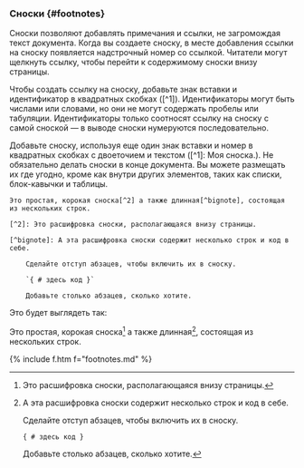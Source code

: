 ### Сноски {#footnotes}

Сноски позволяют добавлять примечания и ссылки, не загромождая текст документа. Когда вы создаете сноску, в месте добавления ссылки на сноску появляется надстрочный номер со ссылкой. Читатели могут щелкнуть ссылку, чтобы перейти к содержимому сноски внизу страницы.

Чтобы создать ссылку на сноску, добавьте знак вставки и идентификатор в квадратных скобках ([^1]). Идентификаторы могут быть числами или словами, но они не могут содержать пробелы или табуляции. Идентификаторы только соотносят ссылку на сноску с самой сноской — в выводе сноски нумеруются последовательно.

Добавьте сноску, используя еще один знак вставки и номер в квадратных скобках с двоеточием и текстом ([^1]: Моя сноска.). Не обязательно делать сноски в конце документа. Вы можете размещать их где угодно, кроме как внутри других элементов, таких как списки, блок-кавычки и таблицы.

```
Это простая, корокая сноска[^2] а также длинная[^bignote], состоящая из нескольких строк.

[^2]: Это расшифровка сноски, располагающаяся внизу страницы.

[^bignote]: А эта расшифровка сноски содержит несколько строк и код в себе.

    Сделайте отступ абзацев, чтобы включить их в сноску.

    `{ # здесь код }`

    Добавьте столько абзацев, сколько хотите.
```

Это будет выглядеть так:

Это простая, корокая сноска[^2] а также длинная[^bignote], состоящая из нескольких строк.

[^2]: Это расшифровка сноски, располагающаяся внизу страницы.

[^bignote]: А эта расшифровка сноски содержит несколько строк и код в себе.

    Сделайте отступ абзацев, чтобы включить их в сноску.

    `{ # здесь код }`

    Добавьте столько абзацев, сколько хотите.


{% include f.htm f="footnotes.md" %}
